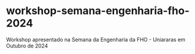 # workshop-semana-engenharia-fho-2024
Workshop apresentado na Semana da Engenharia da FHO - Uniararas em Outubro de 2024
